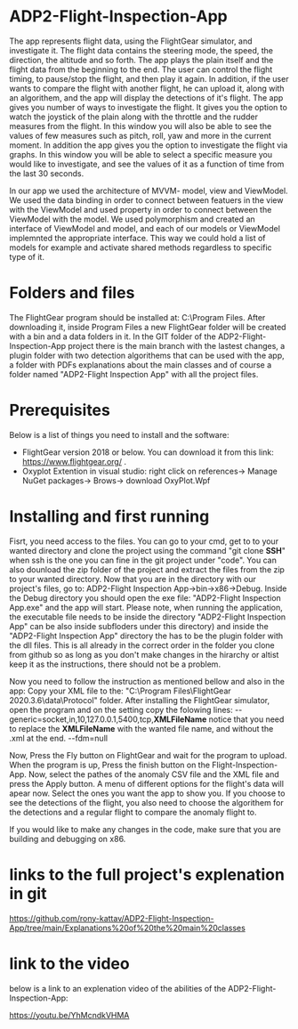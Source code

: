# ADP2-Flight-Inspection-App
The app represents flight data, using the FlightGear simulator, and investigate it.
The flight data contains the steering mode, the speed, the direction, the altitude and so forth.
The app plays the plain itself and the flight data from the beginning to the end. The user can control the flight
timing, to pause/stop the flight, and then play it again. In addition, if the user wants to compare the flight with
another flight, he can upload it, along with an algorithem, and the app will display the detections of it's flight.
The app gives you number of ways to investigate the flight.
It gives you the option to watch the joystick of the plain along with the throttle and the rudder measures from the flight.
In this window you will also be able to see the values of few measures such as pitch, roll, yaw and more in the current moment.
In addition the app gives you the option to investigate the flight via graphs. 
In this window you will be able to select a specific measure you would like to investigate,
and see the values of it as a function of time from the last 30 seconds.

In our app we used the architecture of MVVM- model, view and ViewModel. We used the data binding in order to connect between featuers 
in the view with the ViewModel and used property in order to connect between the ViewModel with the model.
We used polymorphism and created an interface of ViewModel and model, and each of our models or ViewModel implemnted the appropriate interface.
This way we could hold a list of models for example and activate shared methods regardless to specific type of it. 


# Folders and files
The FlightGear program should be installed at: C:\Program Files.
After downloading it, inside Program Files a new FlightGear folder will be created with a bin and a data folders in it.
In the GIT folder of the ADP2-Flight-Inspection-App project there is the main branch with the lastest changes, a plugin folder 
with two detection algorithems that can be used with the app, a folder with PDFs explanations about the main classes and of
course a folder named "ADP2-Flight Inspection App" with all the project files.

# Prerequisites
Below is a list of things you need to install and the software:
- FlightGear version 2018 or below. You can download it from this link: https://www.flightgear.org/ .
- Oxyplot Extention in visual studio: right click on references-> Manage NuGet packages-> Brows-> download OxyPlot.Wpf

# Installing and first running
Fisrt, you need access to the files. You can go to your cmd, get to to your wanted directory and clone the project
using the command "git clone **SSH**" when ssh is the one you can fine in the git project under "code".
You can also dounload the zip folder of the project and extract the files from the zip to your wanted directory.
Now that you are in the directory with our project's files, go to: ADP2-Flight Inspection App->bin->x86->Debug.
Inside the Debug directory you should open the exe file: "ADP2-Flight Inspection App.exe" and the app will start.
Please note, when running the application, the executable file needs to be inside the directory "ADP2-Flight Inspection App"
can be also inside subfloders under this directory) and inside the "ADP2-Flight Inspection App" directory the has to be the
plugin folder with the dll files.
This is all already in the correct order in the folder you clone from github so as long as you don't make changes in the
hirarchy or altist keep it as the instructions, there should not be a problem.

Now you need to follow the instruction as mentioned bellow and also in the app:
Copy your XML file to the: "C:\Program Files\FlightGear 2020.3.6\data\Protocol" folder.
After installing the FlightGear simulator, open the program and on the setting copy the folowing lines:
--generic=socket,in,10,127.0.0.1,5400,tcp,**XMLFileName**
notice that you need to replace the **XMLFileName** with the wanted file name, and without the .xml at the end.
--fdm=null

Now, Press the Fly button on FlightGear and wait for the program to upload. When the program is up, Press the finish button on
the Flight-Inspection-App.
Now, select the pathes of the anomaly CSV file and the XML file and press the Apply button.
A menu of different options for the flight's data will apear now. Select the ones you want the app to show you.
If you choose to see the detections of the flight, you also need to choose the algorithem for the detections and a regular
flight to compare the anomaly flight to.

If you would like to make any changes in the code, make sure that you are building and debugging on x86.
# links to the full project's explenation in git

https://github.com/rony-kattav/ADP2-Flight-Inspection-App/tree/main/Explanations%20of%20the%20main%20classes

# link to the video
below is a link to an explenation video of the abilities of the ADP2-Flight-Inspection-App:

https://youtu.be/YhMcndkVHMA
